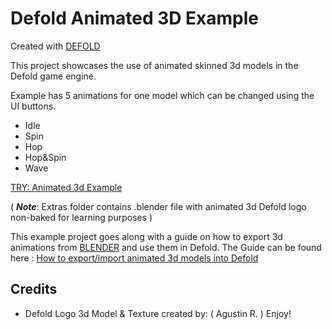 # Defold Animated 3D Example

Created with [DEFOLD](https://defold.com/)

This project showcases the use of animated skinned 3d models in the Defold game engine.

Example has 5 animations for one model which can be changed using the UI buttons.
+ Idle
+ Spin
+ Hop
+ Hop&Spin
+ Wave

[TRY: Animated 3d Example](https://flexyourbrain.github.io/Defold-Animated-3D-Example/)


( ***Note***: Extras folder contains .blender file with animated 3d Defold logo non-baked for learning purposes )  

This example project goes along with a guide on how to export 3d animations from [BLENDER](https://www.blender.org/) and use them in Defold. The Guide can be found here : [How to export/import animated 3d models into Defold](https://)

## Credits

* Defold Logo 3d Model & Texture created by: ( Agustin R. ) Enjoy!
